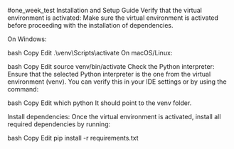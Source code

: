 #one_week_test
Installation and Setup Guide
Verify that the virtual environment is activated:
Make sure the virtual environment is activated before proceeding with the installation of dependencies.

On Windows:

bash
Copy
Edit
.\venv\Scripts\activate
On macOS/Linux:

bash
Copy
Edit
source venv/bin/activate
Check the Python interpreter:
Ensure that the selected Python interpreter is the one from the virtual environment (venv). You can verify this in your IDE settings or by using the command:

bash
Copy
Edit
which python
It should point to the venv folder.

Install dependencies:
Once the virtual environment is activated, install all required dependencies by running:

bash
Copy
Edit
pip install -r requirements.txt
